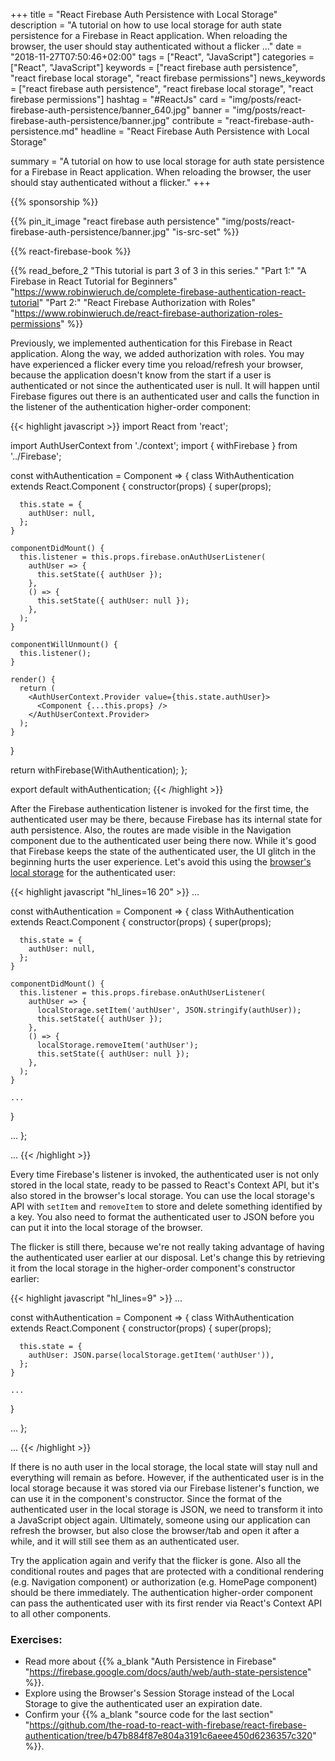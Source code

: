 +++
title = "React Firebase Auth Persistence with Local Storage"
description = "A tutorial on how to use local storage for auth state persistence for a Firebase in React application. When reloading the browser, the user should stay authenticated without a flicker ..."
date = "2018-11-27T07:50:46+02:00"
tags = ["React", "JavaScript"]
categories = ["React", "JavaScript"]
keywords = ["react firebase auth persistence", "react firebase local storage", "react firebase permissions"]
news_keywords = ["react firebase auth persistence", "react firebase local storage", "react firebase permissions"]
hashtag = "#ReactJs"
card = "img/posts/react-firebase-auth-persistence/banner_640.jpg"
banner = "img/posts/react-firebase-auth-persistence/banner.jpg"
contribute = "react-firebase-auth-persistence.md"
headline = "React Firebase Auth Persistence with Local Storage"

summary = "A tutorial on how to use local storage for auth state persistence for a Firebase in React application. When reloading the browser, the user should stay authenticated without a flicker."
+++

{{% sponsorship %}}

{{% pin_it_image "react firebase auth persistence" "img/posts/react-firebase-auth-persistence/banner.jpg" "is-src-set" %}}

{{% react-firebase-book %}}

{{% read_before_2 "This tutorial is part 3 of 3 in this series." "Part 1:" "A Firebase in React Tutorial for Beginners" "https://www.robinwieruch.de/complete-firebase-authentication-react-tutorial" "Part 2:" "React Firebase Authorization with Roles" "https://www.robinwieruch.de/react-firebase-authorization-roles-permissions" %}}

Previously, we implemented authentication for this Firebase in React application. Along the way, we added authorization with roles. You may have experienced a flicker every time you reload/refresh your browser, because the application doesn't know from the start if a user is authenticated or not since the authenticated user is null. It will happen until Firebase figures out there is an authenticated user and calls the function in the listener of the authentication higher-order component:

{{< highlight javascript >}}
import React from 'react';

import AuthUserContext from './context';
import { withFirebase } from '../Firebase';

const withAuthentication = Component => {
  class WithAuthentication extends React.Component {
    constructor(props) {
      super(props);

      this.state = {
        authUser: null,
      };
    }

    componentDidMount() {
      this.listener = this.props.firebase.onAuthUserListener(
        authUser => {
          this.setState({ authUser });
        },
        () => {
          this.setState({ authUser: null });
        },
      );
    }

    componentWillUnmount() {
      this.listener();
    }

    render() {
      return (
        <AuthUserContext.Provider value={this.state.authUser}>
          <Component {...this.props} />
        </AuthUserContext.Provider>
      );
    }
  }

  return withFirebase(WithAuthentication);
};

export default withAuthentication;
{{< /highlight >}}

After the Firebase authentication listener is invoked for the first time, the authenticated user may be there, because Firebase has its internal state for auth persistence. Also, the routes are made visible in the Navigation component due to the authenticated user being there now. While it's good that Firebase keeps the state of the authenticated user, the UI glitch in the beginning hurts the user experience. Let's avoid this using the [browser's local storage](https://www.robinwieruch.de/local-storage-react/) for the authenticated user:

{{< highlight javascript "hl_lines=16 20" >}}
...

const withAuthentication = Component => {
  class WithAuthentication extends React.Component {
    constructor(props) {
      super(props);

      this.state = {
        authUser: null,
      };
    }

    componentDidMount() {
      this.listener = this.props.firebase.onAuthUserListener(
        authUser => {
          localStorage.setItem('authUser', JSON.stringify(authUser));
          this.setState({ authUser });
        },
        () => {
          localStorage.removeItem('authUser');
          this.setState({ authUser: null });
        },
      );
    }

    ...
  }

  ...
};

...
{{< /highlight >}}

Every time Firebase's listener is invoked, the authenticated user is not only stored in the local state, ready to be passed to React's Context API, but  it's also stored in the browser's local storage. You can use the local storage's API with `setItem` and `removeItem` to store and delete something identified by a key. You also need to format the authenticated user to JSON before you can put it into the local storage of the browser.

The flicker is still there, because we're not really taking advantage of having the authenticated user earlier at our disposal. Let's change this by retrieving it from the local storage in the higher-order component's constructor earlier:

{{< highlight javascript "hl_lines=9" >}}
...

const withAuthentication = Component => {
  class WithAuthentication extends React.Component {
    constructor(props) {
      super(props);

      this.state = {
        authUser: JSON.parse(localStorage.getItem('authUser')),
      };
    }

    ...
  }

  ...
};

...
{{< /highlight >}}

If there is no auth user in the local storage, the local state will stay null and everything will remain as before. However, if the authenticated user is in the local storage because it was stored via our Firebase listener's function, we can use it in the component's constructor. Since the format of the authenticated user in the local storage is JSON, we need to transform it into a JavaScript object again. Ultimately, someone using our application can refresh the browser, but also close the browser/tab and open it after a while, and it will still see them as an authenticated user.

Try the application again and verify that the flicker is gone. Also all the conditional routes and pages that are protected with a conditional rendering (e.g. Navigation component) or authorization (e.g. HomePage component) should be there immediately. The authentication higher-order component can pass the authenticated user with its first render via React's Context API to all other components.

### Exercises:

* Read more about {{% a_blank "Auth Persistence in Firebase" "https://firebase.google.com/docs/auth/web/auth-state-persistence" %}}.
* Explore using the Browser's Session Storage instead of the Local Storage to give the authenticated user an expiration date.
* Confirm your {{% a_blank "source code for the last section" "https://github.com/the-road-to-react-with-firebase/react-firebase-authentication/tree/b47b884f87e804a3191c6aeee450d6236357c320" %}}.